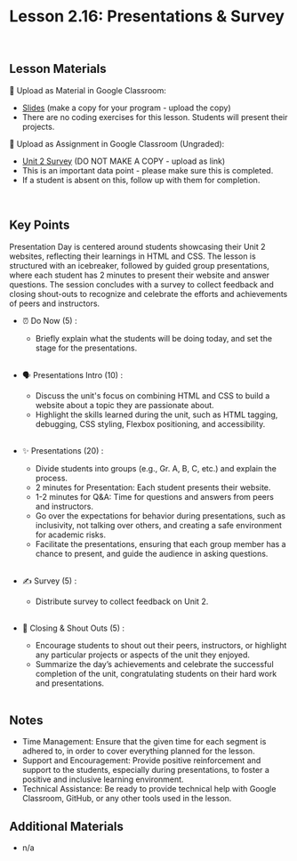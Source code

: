 # Lesson 2.16: Presentations & Survey

<br>

## Lesson Materials

📖 Upload as Material in Google Classroom:
- [Slides](https://docs.google.com/presentation/d/11hf3wFXWKxJrTlPFOZiXeL_ASsTtvjvohVusUUyGARE/edit?usp=sharing) (make a copy for your program - upload the copy)
- There are no coding exercises for this lesson. Students will present their projects.

📝 Upload as Assignment in Google Classroom (Ungraded):
- [Unit 2 Survey](https://forms.gle/5srcNgLcHo64toVr5) (DO NOT MAKE A COPY - upload as link)
 - This is an important data point - please make sure this is completed.
 - If a student is absent on this, follow up with them for completion.
<br>

## Key Points
Presentation Day is centered around students showcasing their Unit 2 websites, reflecting their learnings in HTML and CSS. The lesson is structured with an icebreaker, followed by guided group presentations, where each student has 2 minutes to present their website and answer questions. The session concludes with a survey to collect feedback and closing shout-outs to recognize and celebrate the efforts and achievements of peers and instructors.


- ⏰ Do Now (5) : 
    -  Briefly explain what the students will be doing today, and set the stage for the presentations. <br><br>

- 🗣️ Presentations Intro (10) : 
    - Discuss the unit's focus on combining HTML and CSS to build a website about a topic they are passionate about.
    - Highlight the skills learned during the unit, such as HTML tagging, debugging, CSS styling, Flexbox positioning, and accessibility.<br><br>

- ✨ Presentations (20) :
    - Divide students into groups (e.g., Gr. A, B, C, etc.) and explain the process.
    - 2 minutes for Presentation: Each student presents their website.
    - 1-2 minutes for Q&A: Time for questions and answers from peers and instructors.
    - Go over the expectations for behavior during presentations, such as inclusivity, not talking over others, and creating a safe environment for academic risks.
    - Facilitate the presentations, ensuring that each group member has a chance to present, and guide the audience in asking questions.<br><br>

- ✍️ Survey (5) : 
    -  Distribute survey to collect feedback on Unit 2.<br><br>

- 🎉 Closing & Shout Outs (5) : 
    - Encourage students to shout out their peers, instructors, or highlight any particular projects or aspects of the unit they enjoyed.
    - Summarize the day’s achievements and celebrate the successful completion of the unit, congratulating students on their hard work and presentations. <br><br>


## Notes
- Time Management: Ensure that the given time for each segment is adhered to, in order to cover everything planned for the lesson.
- Support and Encouragement: Provide positive reinforcement and support to the students, especially during presentations, to foster a positive and inclusive learning environment.
- Technical Assistance: Be ready to provide technical help with Google Classroom, GitHub, or any other tools used in the lesson.


## Additional Materials
- n/a
